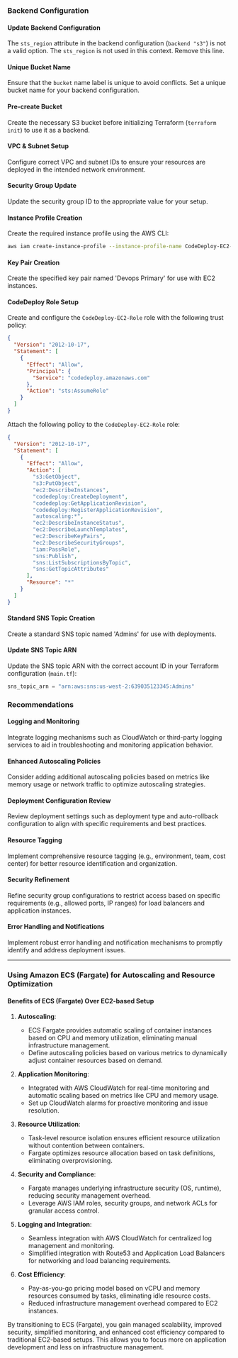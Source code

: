 ### Backend Configuration

#### Update Backend Configuration
The `sts_region` attribute in the backend configuration (`backend "s3"`) is not a valid option. The `sts_region` is not used in this context. Remove this line.

#### Unique Bucket Name
Ensure that the `bucket` name label is unique to avoid conflicts. Set a unique bucket name for your backend configuration.

#### Pre-create Bucket
Create the necessary S3 bucket before initializing Terraform (`terraform init`) to use it as a backend.

#### VPC & Subnet Setup
Configure correct VPC and subnet IDs to ensure your resources are deployed in the intended network environment.

#### Security Group Update
Update the security group ID to the appropriate value for your setup.

#### Instance Profile Creation
Create the required instance profile using the AWS CLI:
```bash
aws iam create-instance-profile --instance-profile-name CodeDeploy-EC2-Instance-Profile
```

#### Key Pair Creation
Create the specified key pair named 'Devops Primary' for use with EC2 instances.

#### CodeDeploy Role Setup
Create and configure the `CodeDeploy-EC2-Role` role with the following trust policy:
```json
{
  "Version": "2012-10-17",
  "Statement": [
    {
      "Effect": "Allow",
      "Principal": {
        "Service": "codedeploy.amazonaws.com"
      },
      "Action": "sts:AssumeRole"
    }
  ]
}
```
Attach the following policy to the `CodeDeploy-EC2-Role` role:
```json
{
  "Version": "2012-10-17",
  "Statement": [
    {
      "Effect": "Allow",
      "Action": [
        "s3:GetObject",
        "s3:PutObject",
        "ec2:DescribeInstances",
        "codedeploy:CreateDeployment",
        "codedeploy:GetApplicationRevision",
        "codedeploy:RegisterApplicationRevision",
        "autoscaling:*",
        "ec2:DescribeInstanceStatus",
        "ec2:DescribeLaunchTemplates",
        "ec2:DescribeKeyPairs",
        "ec2:DescribeSecurityGroups",
        "iam:PassRole",
        "sns:Publish",
        "sns:ListSubscriptionsByTopic",
        "sns:GetTopicAttributes"
      ],
      "Resource": "*"
    }
  ]
}
```

#### Standard SNS Topic Creation
Create a standard SNS topic named 'Admins' for use with deployments.

#### Update SNS Topic ARN
Update the SNS topic ARN with the correct account ID in your Terraform configuration (`main.tf`):
```terraform
sns_topic_arn = "arn:aws:sns:us-west-2:639035123345:Admins"
```

### Recommendations

#### Logging and Monitoring
Integrate logging mechanisms such as CloudWatch or third-party logging services to aid in troubleshooting and monitoring application behavior.

#### Enhanced Autoscaling Policies
Consider adding additional autoscaling policies based on metrics like memory usage or network traffic to optimize autoscaling strategies.

#### Deployment Configuration Review
Review deployment settings such as deployment type and auto-rollback configuration to align with specific requirements and best practices.

#### Resource Tagging
Implement comprehensive resource tagging (e.g., environment, team, cost center) for better resource identification and organization.

#### Security Refinement
Refine security group configurations to restrict access based on specific requirements (e.g., allowed ports, IP ranges) for load balancers and application instances.

#### Error Handling and Notifications
Implement robust error handling and notification mechanisms to promptly identify and address deployment issues.

---

### Using Amazon ECS (Fargate) for Autoscaling and Resource Optimization

#### Benefits of ECS (Fargate) Over EC2-based Setup

1. **Autoscaling**:
   - ECS Fargate provides automatic scaling of container instances based on CPU and memory utilization, eliminating manual infrastructure management.
   - Define autoscaling policies based on various metrics to dynamically adjust container resources based on demand.

2. **Application Monitoring**:
   - Integrated with AWS CloudWatch for real-time monitoring and automatic scaling based on metrics like CPU and memory usage.
   - Set up CloudWatch alarms for proactive monitoring and issue resolution.

3. **Resource Utilization**:
   - Task-level resource isolation ensures efficient resource utilization without contention between containers.
   - Fargate optimizes resource allocation based on task definitions, eliminating overprovisioning.

4. **Security and Compliance**:
   - Fargate manages underlying infrastructure security (OS, runtime), reducing security management overhead.
   - Leverage AWS IAM roles, security groups, and network ACLs for granular access control.

5. **Logging and Integration**:
   - Seamless integration with AWS CloudWatch for centralized log management and monitoring.
   - Simplified integration with Route53 and Application Load Balancers for networking and load balancing requirements.

6. **Cost Efficiency**:
   - Pay-as-you-go pricing model based on vCPU and memory resources consumed by tasks, eliminating idle resource costs.
   - Reduced infrastructure management overhead compared to EC2 instances.

By transitioning to ECS (Fargate), you gain managed scalability, improved security, simplified monitoring, and enhanced cost efficiency compared to traditional EC2-based setups. This allows you to focus more on application development and less on infrastructure management.
